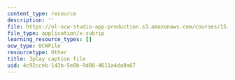 ```yaml
---
content_type: resource
description: ''
file: https://ol-ocw-studio-app-production.s3.amazonaws.com/courses/15-390-new-enterprises-spring-2013/4c92cceb143b5e0b9d864611a4da8a67_Ma3ANiGPVNU.vtt
file_type: application/x-subrip
learning_resource_types: []
ocw_type: OCWFile
resourcetype: Other
title: 3play caption file
uid: 4c92cceb-143b-5e0b-9d86-4611a4da8a67
---
```

